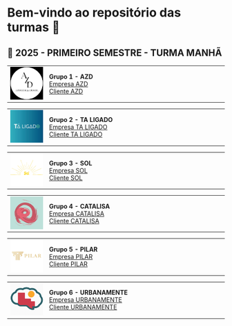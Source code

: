 # Bem-vindo ao repositório das turmas 👋

## 🔹 2025 - PRIMEIRO SEMESTRE - TURMA MANHÃ

<table width="100%">
  <tr>
    <td width="120"><img src="../2025_01/LOGO2025.01/logoazd.png" width="100"/></td>
    <td style="min-width:400px;"><strong>Grupo 1 - AZD</strong><br>
      <a href="https://dieckdaniels.github.io/Ag-cia.AZD/">Empresa AZD</a><br>
      <a href="https://dieckdaniels.github.io/dieck-daniels/">Cliente AZD</a>
    </td>
  </tr>
</table>

<table width="100%">
  <tr>
    <td width="120"><img src="../2025_01/LOGO2025.01/logotaligado.JPG" width="100"/></td>
    <td style="min-width:400px;"><strong>Grupo 2 - TA LIGADO</strong><br>
      <a href="https://taligado-gamma.vercel.app/">Empresa TA LIGADO</a><br>
      <a href="https://docesdabencao.vercel.app/">Cliente TA LIGADO</a>
    </td>
  </tr>
</table>

<table width="100%">
  <tr>
    <td width="120"><img src="../2025_01/LOGO2025.01/logosol.png" width="100"/></td>
    <td style="min-width:400px;"><strong>Grupo 3 - SOL</strong><br>
      <a href="https://agenciasol.github.io/SOL/">Empresa SOL</a><br>
      <a href="https://agenciasol.github.io/siteTCC/">Cliente SOL</a>
    </td>
  </tr>
</table>

<table width="100%">
  <tr>
    <td width="120"><img src="../2025_01/LOGO2025.01/logocatalisa.jpeg" width="100"/></td>
    <td style="min-width:400px;"><strong>Grupo 4 - CATALISA</strong><br>
      <a href="https://catalisaagencia.github.io/agencia-catalisa/">Empresa CATALISA</a><br>
      <a href="https://lunix-terapia.github.io/cliente-lunix/">Cliente CATALISA</a>
    </td>
  </tr>
</table>

<table width="100%">
  <tr>
    <td width="120"><img src="../2025_01/LOGO2025.01/logopilar.png" width="100"/></td>
    <td style="min-width:400px;"><strong>Grupo 5 - PILAR</strong><br>
      <a href="https://pilar-ca.vercel.app/">Empresa PILAR</a><br>
      <a href="https://insidelibras.vercel.app/">Cliente PILAR</a>
    </td>
  </tr>
</table>

<table width="100%">
  <tr>
    <td width="120"><img src="../2025_01/LOGO2025.01/logourbanamente.png" width="100"/></td>
    <td style="min-width:400px;"><strong>Grupo 6 - URBANAMENTE</strong><br>
      <a href="https://urbanamente-consultoria.github.io/TCC-Urbanamente-IOS/">Empresa URBANAMENTE</a><br>
      <a href="https://urbanamente-consultoria.github.io/TCC-Sapataria_Afetiva-IOS/">Cliente URBANAMENTE</a>
    </td>
  </tr>
</table>
</body>
</html>
